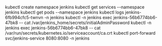 kubectl create namespace jenkins
kubectl get services --namespace jenkins
kubectl get pods --namespace jenkins
kubectl logs jenkins-6fb994cfc5-twnvn -n jenkins
kubectl  -n jenkins exec  jenkins-56b6774bb6-47bk8 -- cat  /var/jenkins_home/secrets/initialAdminPassword 
kubectl  -n jenkins exec  jenkins-56b6774bb6-47bk8 -- cat  /var/run/secrets/kubernetes.io/serviceaccount/ca.crt
kubectl port-forward svc/jenkins-service  8080:8080 -n jenkins